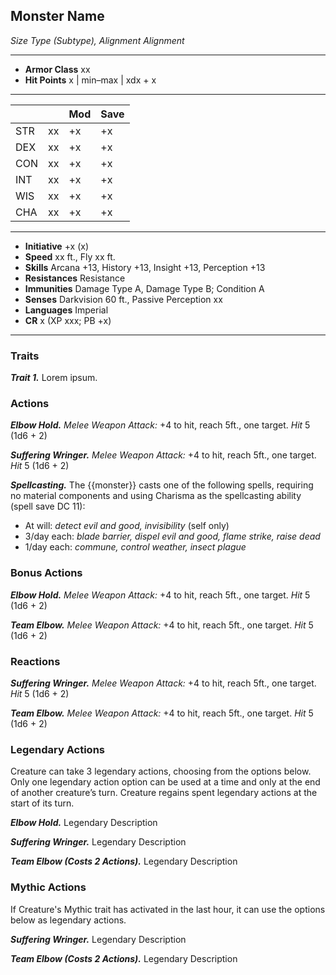 ## Monster Name
*Size Type (Subtype), Alignment Alignment*
___
- **Armor Class** xx
- **Hit Points** x | min–max | xdx + x
___
|     |    | Mod | Save |
|-----|----|-----|------|
| STR | xx | +x  | +x   |
| DEX | xx | +x  | +x   |
| CON | xx | +x  | +x   |
| INT | xx | +x  | +x   |
| WIS | xx | +x  | +x   |
| CHA | xx | +x  | +x   |
___
- **Initiative** +x (x)
- **Speed** xx ft., Fly xx ft.
- **Skills** Arcana +13, History +13, Insight +13, Perception +13
- **Resistances** Resistance
- **Immunities** Damage Type A, Damage Type B; Condition A
- **Senses** Darkvision 60 ft., Passive Perception xx
- **Languages** Imperial
- **CR** x (XP xxx; PB +x)
___

### Traits
***Trait 1.*** Lorem ipsum.

### Actions
***Elbow Hold.*** *Melee Weapon Attack:* +4 to hit, reach 5ft., one target. *Hit* 5 (1d6 + 2) 

***Suffering Wringer.*** *Melee Weapon Attack:* +4 to hit, reach 5ft., one target. *Hit* 5 (1d6 + 2) 

***Spellcasting.*** The {{monster}} casts one of the following spells, requiring no material components and using Charisma as the spellcasting ability (spell save DC 11):<br>
- At will: _detect evil and good, invisibility_ (self only)<br>
- 3/day each: _blade barrier, dispel evil and good, flame strike, raise dead_<br>
- 1/day each: _commune, control weather, insect plague_

### Bonus Actions
***Elbow Hold.*** *Melee Weapon Attack:* +4 to hit, reach 5ft., one target. *Hit* 5 (1d6 + 2) 

***Team Elbow.*** *Melee Weapon Attack:* +4 to hit, reach 5ft., one target. *Hit* 5 (1d6 + 2) 

### Reactions
***Suffering Wringer.*** *Melee Weapon Attack:* +4 to hit, reach 5ft., one target. *Hit* 5 (1d6 + 2) 

***Team Elbow.*** *Melee Weapon Attack:* +4 to hit, reach 5ft., one target. *Hit* 5 (1d6 + 2) 

### Legendary Actions
Creature can take 3 legendary actions, choosing from the options below. Only one legendary action option can be used at a time and only at the end of another creature’s turn. Creature regains spent legendary actions at the start of its turn.

***Elbow Hold.*** Legendary Description 

***Suffering Wringer.*** Legendary Description 

***Team Elbow (Costs 2 Actions).*** Legendary Description 

### Mythic Actions
If Creature's Mythic trait has activated in the last hour, it can use the options below as legendary actions.

***Suffering Wringer.*** Legendary Description 

***Team Elbow (Costs 2 Actions).*** Legendary Description 
